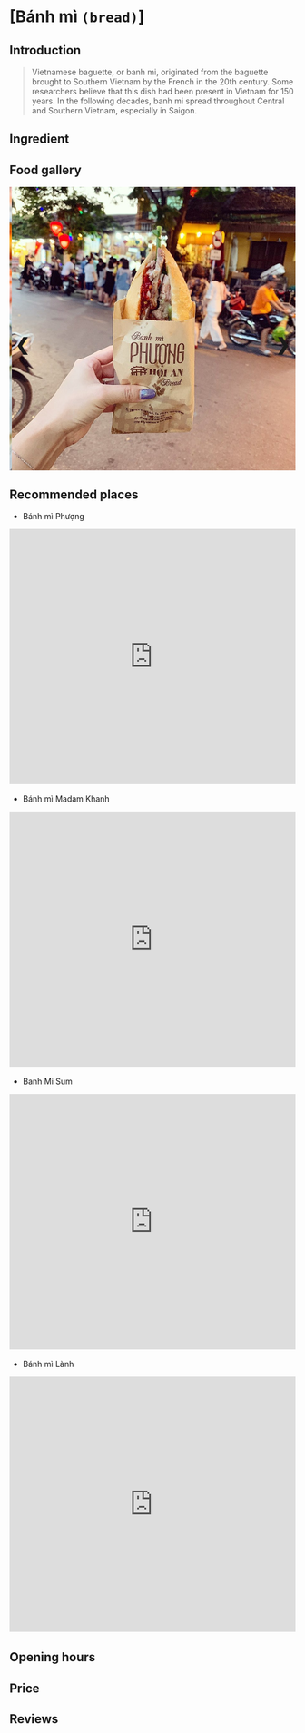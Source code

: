 <style>
  .carousel-container {
    position: relative;
    width: 100%;
    height: 500px;
    display: flex;
    justify-content: center;
    align-items: center;
    overflow: hidden;
  }
  .carousel {
    display: flex;
    justify-content: flex-end;
    max-width: 600px;
    height: 100%;
    margin: 0 auto;
    position: relative;
    white-space: nowrap;
  }
  img {
    display: inline-block;
    max-width: 100%;
    height: auto;
    vertical-align: middle;
  }
  .prev, .next {
    position: absolute;
    top: 50%;
    font-size: 30px;
    font-weight: bold;
    padding: 10px;
    cursor: pointer;
    z-index: 1;
  }
  .prev {
    left: 0;
  }
  .next {
    right: 0;
  }

  @media only screen and (max-width: 600px) {
    .carousel-container {
      height: 300px;
    }

    .carousel {
      max-width: 100%;
      height: 100%;
    }
  }
</style>

<script>
  var slideIndex = 1;
  showSlides(slideIndex);

  function plusSlides(n) {
    showSlides(slideIndex += n);
  }

  function showSlides(n) {
    var i;
    var slides = document.querySelectorAll(".carousel img");
    var dots = document.querySelectorAll(".dot");
    if (n > slides.length) { slideIndex = 1 }
    if (n < 1) { slideIndex = slides.length }
    for (i = 0; i < slides.length; i++) {
      slides[i].style.display = "none";
    }
    for (i = 0; i < dots.length; i++) {
      dots[i].className = dots[i].className.replace(" active", "");
    }
    slides[slideIndex - 1].style.display = "block";
    dots[slideIndex - 1].className += " active";
  }
</script>
# [Bánh mì `(bread)`]

## Introduction
> Vietnamese baguette, or banh mi, originated from the baguette brought to Southern Vietnam by the French in the 20th century. Some researchers believe that this dish had been present in Vietnam for 150 years. In the following decades, banh mi spread throughout Central and Southern Vietnam, especially in Saigon.

## Ingredient

## Food gallery
<div class="carousel-container">
  <div class="carousel">
    <img src="./assets/banhmi_gallery/banhmi_thitnuong.png">
    <img src="./assets/banhmi_gallery/banhmi_chalua.jpeg">
    <img src="./assets/banhmi_gallery/banhmi_bi.jpeg">
    <img src="./assets/banhmi_gallery/banhmi_dacbiet.jpeg">
    <img src="./assets/banhmi_gallery/banhmi_xiumai.jpeg">
    <img src="./assets/banhmi_gallery/banhmi_cay.jpeg">
    <img src="./assets/banhmi_gallery/banhmi_botloc.jpeg">
    <img src="./assets/banhmi_gallery/banhmi_phuong.jpeg">
  </div>
  <a class="prev" onclick="plusSlides(-1)">&#10094;</a>
  <a class="next" onclick="plusSlides(1)">&#10095;</a>
</div>

## Recommended places

 - Bánh mì Phượng
<div class="map-container">
  <iframe src="https://www.google.com/maps/embed?pb=!1m18!1m12!1m3!1d3837.5827733488!2d108.3293479752058!3d15.878511244515282!2m3!1f0!2f0!3f0!3m2!1i1024!2i768!4f13.1!3m3!1m2!1s0x31420dd587dbb975%3A0xd214dd792e0869d7!2zQsOhbmggTWnMgCBQaMaw4bujbmc!5e0!3m2!1sen!2s!4v1687627500300!5m2!1sen!2s" width="100%" height="450" style="border:0;" allowfullscreen="" loading="lazy" referrerpolicy="no-referrer-when-downgrade"></iframe>
</div>

 - Bánh mì Madam Khanh
<div class="map-container">
	<iframe src="https://www.google.com/maps/embed?pb=!1m18!1m12!1m3!1d3837.5424754189453!2d108.3253605752057!3d15.880626244459174!2m3!1f0!2f0!3f0!3m2!1i1024!2i768!4f13.1!3m3!1m2!1s0x31420e7943de2173%3A0x4296bf40af5321a7!2sMadam%20Khanh%20-%20The%20Banh%20Mi%20Queen!5e0!3m2!1sen!2s!4v1687628033953!5m2!1sen!2s" width="100%" height="450" style="border:0;" allowfullscreen="" loading="lazy" referrerpolicy="no-referrer-when-downgrade"></iframe>
</div>

 - Banh Mi Sum
<div class="map-container">
  <iframe src="https://www.google.com/maps/embed?pb=!1m18!1m12!1m3!1d3837.5594735900363!2d108.32162247518406!3d15.879734144482901!2m3!1f0!2f0!3f0!3m2!1i1024!2i768!4f13.1!3m3!1m2!1s0x31420e7c79a839e5%3A0x246d3ac41dde4a56!2sBanh%20Mi%20Sum!5e0!3m2!1sen!2s!4v1688192467323!5m2!1sen!2s" width="100%" height="450" style="border:0;" allowfullscreen="" loading="lazy" referrerpolicy="no-referrer-when-downgrade"></iframe>
</div>

- Bánh mì Lành
<div class="map-container">
  <iframe src="https://www.google.com/maps/embed?pb=!1m18!1m12!1m3!1d3837.5810129243623!2d108.329157975184!3d15.878603644512818!2m3!1f0!2f0!3f0!3m2!1i1024!2i768!4f13.1!3m3!1m2!1s0x31420fabb76c5089%3A0x5cb44d5942440637!2zQsOhbmggbcOsIEzDoG5o!5e0!3m2!1sen!2s!4v1688192502295!5m2!1sen!2s" width="100%" height="450" style="border:0;" allowfullscreen="" loading="lazy" referrerpolicy="no-referrer-when-downgrade"></iframe>
</div>

## Opening hours

## Price

## Reviews
